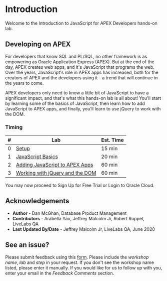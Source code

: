 # Introduction

Welcome to the Introduction to JavaScript for APEX Developers hands-on lab. 

## Developing on APEX

For developers that know SQL and PL/SQL, no other framework is as empowering as Oracle Application Express (APEX). But at the end of the day, APEX creates web apps, and it's JavaScript that programs the web. Over the years, JavaScript's role in APEX apps has increased, both for the creators of APEX and the developers using it - a trend that will continue in the years to come.

APEX developers only need to know a little bit of JavaScript to have a significant impact, and that's what this hands-on lab is all about! You'll start by learning some of the basics of JavaScript, then learn how to add JavaScript to APEX apps, and finally, you'll learn to use jQuery to work with the DOM.

### Timing

| # | Lab | Est. Time |
| --- | --- | --- |
| 0 | [Setup](?lab=lab-0-setup) | 15 min |
| 1 | [JavaScript Basics](?lab=lab-1-javascript-basics) | 20 min |
| 2 | [Adding JavaScript to APEX Apps](?lab=lab-2-adding-javascript-apex-apps) | 60 min |
| 3 | [Working with jQuery and the DOM](?lab=lab-3-working-dom-jquery) | 60 min |

You may now proceed to Sign Up for Free Trial or Login to Oracle Cloud.

## **Acknowledgements**
 - **Author** -  Dan McGhan, Database Product Management
 - **Contributors** - Arabella Yao, Jeffrey Malcolm Jr, Robert Ruppel, LiveLabs QA
 - **Last Updated By/Date** - Jeffrey Malcolm Jr, LiveLabs QA, June 2020

## **See an issue?**
Please submit feedback using this [form](https://apexapps.oracle.com/pls/apex/f?p=133:1:::::P1_FEEDBACK:1). Please include the *workshop name*, *lab* and *step* in your request.  If you don't see the workshop name listed, please enter it manually. If you would like for us to follow up with you, enter your email in the *Feedback Comments* section.
